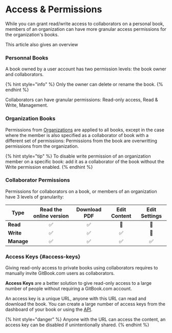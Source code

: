 # Access & Permissions

While you can grant read/write access to collaborators on a personal book, members of an organization can have more granular access permissions for the organization's books.

This article also gives an overview

### Personnal Books

A book owned by a user account has two permission levels: the book owner and collaborators.

{% hint style="info" %}
Only the owner can delete or rename the book.
{% endhint %}

Collaborators can have granular permissions: Read-only access, Read & Write, Management.

### Organization Books

Permissions from [Organizations](../account/orgs.md) are applied to all books, except in the case where the member is also specified as a collaborator of book with a different set of permissions: Permissions from the book are overwritting permissions from the organization.

{% hint style="tip" %}
To disable write permission of an organization member on a specific book: add it as a collaborator of the book without the Write permission enabled.
{% endhint %}

### Collaborator Permissions

Permissions for collaborators on a book, or members of an organization have 3 levels of granularity:

| Type | Read the online version | Download PDF | Edit Content | Edit Settings |
| ---- | :---------------------: | :----------: | :----------: | :-----------: |
| **Read** |  ✅ | ✅ | 🚫 | 🚫 |
| **Write** |  ✅ | ✅ | ✅ | 🚫 |
| **Manage** |  ✅ | ✅ | ✅ | ✅ |


### Access Keys {#access-keys}

Giving read-only access to private books using collaborators requires to manually invite GitBook.com users as collaborators.

**Access Keys** are a better solution to give read-only access to a large number of people without requiring a GitBook.com account.

An access key is a unique URL, anyone with this URL can read and download the book. You can create a large number of access keys from the dashboard of your book or using the [API](http://developer.gitbook.com/books/keys/).

{% hint style="danger" %}
Anyone with the URL can access the content, an access key can be disabled if unintentionally shared.
{% endhint %}

